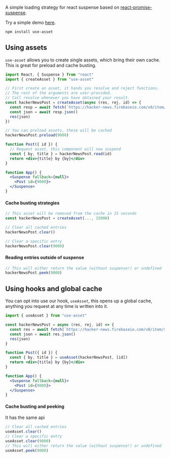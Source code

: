 A simple loading strategy for react suspense based on [react-promise-suspense](https://github.com/vigzmv/react-promise-suspense).

Try a simple demo [here](https://codesandbox.io/s/jotai-demo-forked-ji8ky).

```bash
npm install use-asset
```

## Using assets

`use-asset` allows you to create single assets, which bring their own cache. This is great for preload and cache busting.

```jsx
import React, { Suspense } from "react"
import { createAsset } from "use-asset"

// First create an asset, it hands you resolve and reject functions.
// The rest of the arguments are user-provided.
// Call resolve whenever you have obtained your result.
const hackerNewsPost = createAsset(async (res, rej, id) => {
  const resp = await fetch(`https://hacker-news.firebaseio.com/v0/item/${id}.json`)
  const json = await resp.json()
  res(json)
})

// You can preload assets, these will be cached
hackerNewsPost.preload(9000)

function Post({ id }) {
  // Request asset, this component will now suspend
  const { by, title } = hackerNewsPost.read(id)
  return <div>{title} by {by}</div>
}

function App() {
  <Suspense fallback={null}>
    <Post id={9000}>
  </Suspense>
}
```

#### Cache busting strategies

```jsx
// This asset will be removed from the cache in 15 seconds
const hackerNewsPost = createAsset(..., 15000)

// Clear all cached entries
hackerNewsPost.clear()

// Clear a specific entry
hackerNewsPost.clear(9000)
```

#### Reading entries outside of suspense

```jsx
// This will either return the value (without suspense!) or undefined
hackerNewsPost.peek(9000)
```

## Using hooks and global cache

You can opt into use our hook, `useAsset`, this opens up a global cache, anything you request at any time is written into it.

```jsx
import { useAsset } from "use-asset"

const hackerNewsPost = async (res, rej, id) => {
  const res = await fetch(`https://hacker-news.firebaseio.com/v0/item/${id}.json`)
  const json = await res.json()
  res(json)
}

function Post({ id }) {
  const { by, title } = useAsset(hackerNewsPost, [id])
  return <div>{title} by {by}</div>
}

function App() {
  <Suspense fallback={null}>
    <Post id={9000}>
  </Suspense>
}
```

#### Cache busting and peeking

It has the same api

```jsx
// Clear all cached entries
useAsset.clear()
// Clear a specific entry
useAsset.clear(9000)
// This will either return the value (without suspense!) or undefined
useAsset.peek(9000)
```
